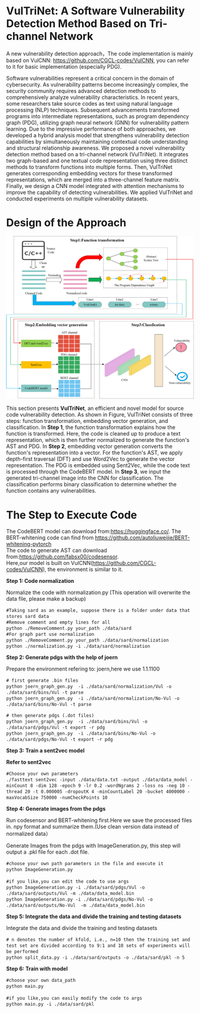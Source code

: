 # VulTriNet: A Software Vulnerability Detection Method Based on Tri-channel Network
A new vulnerability detection approach，The code implementation is mainly based on VulCNN: https://github.com/CGCL-codes/VulCNN, you can refer to it for basic implementation (especially PDG).

Software vulnerabilities represent a critical concern in the domain of cybersecurity. As vulnerability patterns become increasingly complex, the security community requires advanced detection methods to comprehensively analyze vulnerability characteristics. In recent years, some researchers take source codes as text using natural language processing (NLP) techniques. Subsequent advancements transformed programs into intermediate representations, such as program dependency graph (PDG), utilizing graph neural network (GNN) for vulnerability pattern learning. Due to the impressive performance of both approaches, we developed a hybrid analysis model that strengthens vulnerability detection capabilities by simultaneously maintaining contextual code understanding and structural relationship awareness. We proposed a novel vulnerability detection method based on a tri-channel network (VulTriNet). It integrates two graph-based and one textual code representation using three distinct methods to transform functions into multiple forms. Then, VulTriNet generates corresponding embedding vectors for these transformed representations, which are merged into a three-channel feature matrix. Finally, we design a CNN model integrated with attention mechanisms to improve the capability of detecting vulnerabilities. We applied VulTriNet and conducted experiments on multiple vulnerability datasets.

# Design of the Approach

![overview](https://github.com/madman228/VulTriNet/blob/b90d3839eb85b2462f77c9f66b102a709fe0ccd4/overview_twolayers.jpg)

This section presents **VulTriNet**, an efficient and novel model for source code vulnerability detection. As shown in Figure, VulTriNet consists of three steps: function transformation, embedding vector generation, and classification. In **Step 1**, the function transformation explains how the function is transformed. Here, the code is cleaned up to produce a text representation, which is then further normalized to generate the function's AST and PDG. In **Step 2**, embedding vector generation converts the function's representation into a vector. For the function's AST, we apply depth-first traversal (DFT) and use Word2Vec to generate the vector representation. The PDG is embedded using Sent2Vec, while the code text is processed through the CodeBERT model. In **Step 3**, we input the generated tri-channel image into the CNN for classification. The classification performs binary classification to determine whether the function contains any vulnerabilities.

# The Step to Execute Code
The CodeBERT model can download from:https://huggingface.co/.  The BERT-whitening code can find from https://github.com/autoliuweijie/BERT-whitening-pytorch<br> 
The code to generate AST can download from:https://github.com/fabsx00/codesensor. <br> 
Here,our model is built on VulCNN(https://github.com/CGCL-codes/VulCNN),  the environment is similar to it. <br> 

**Step 1: Code normalization**

Normalize the code with normalization.py (This operation will overwrite the data file, please make a backup)
```
#Taking sard as an example, suppose there is a folder under data that stores sard data
#Remove comment and empty lines for all
python ./RemoveComment.py your_path ./data/sard
#For graph part use normalization
python ./RemoveComment.py your_path ./data/sard/normalization
python ./normalization.py -i ./data/sard/normalization
```


**Step 2: Generate pdgs with the help of joern**

Prepare the environment refering to: joern,here we use 1.1.1100

```
# first generate .bin files
python joern_graph_gen.py  -i ./data/sard/normalization/Vul -o ./data/sard/bins/Vul -t parse
python joern_graph_gen.py  -i ./data/sard/normalization/No-Vul -o ./data/sard/bins/No-Vul -t parse 
``` 

```
# then generate pdgs (.dot files)
python joern_graph_gen.py  -i ./data/sard/bins/Vul -o ./data/sard/pdgs/Vul -t export -r pdg
python joern_graph_gen.py  -i ./data/sard/bins/No-Vul -o ./data/sard/pdgs/No-Vul -t export -r pdg
```


**Step 3: Train a sent2vec model**

**Refer to sent2vec**
```
#Choose your own parameters
./fasttext sent2vec -input ./data/data.txt -output ./data/data_model -minCount 8 -dim 128 -epoch 9 -lr 0.2 -wordNgrams 2 -loss ns -neg 10 -thread 20 -t 0.000005 -dropoutK 4 -minCountLabel 20 -bucket 4000000 -maxVocabSize 750000 -numCheckPoints 10
``` 


**Step 4: Generate images from the pdgs**

Run codesensor and BERT-whitening first.Here we save the processed files in. npy format and summarize them.(Use clean version data instead of normalized data） <br>

Generate Images from the pdgs with ImageGeneration.py, this step will output a .pkl file for each .dot file.
```
#choose your own path parameters in the file and execute it
python ImageGeneration.py

#if you like,you can edit the code to use args
python ImageGeneration.py -i ./data/sard/pdgs/Vul -o ./data/sard/outputs/Vul -m ./data/data_model.bin
python ImageGeneration.py -i ./data/sard/pdgs/No-Vul -o ./data/sard/outputs/No-Vul  -m ./data/data_model.bin
```
 

**Step 5: Integrate the data and divide the training and testing datasets**

Integrate the data and divide the training and testing datasets

```
# n denotes the number of kfold, i.e., n=10 then the training set and test set are divided according to 9:1 and 10 sets of experiments will be performed
python split_data.py -i ./data/sard/outputs -o ./data/sard/pkl -n 5
```


**Step 6: Train with model**
```
#choose your own data_path
python main.py

#if you like,you can easily modify the code to args
python main.py -i ./data/sard/pkl
``` 
